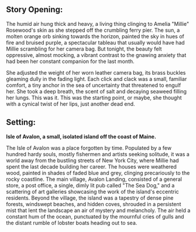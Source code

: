 ## Story Opening:

The humid air hung thick and heavy, a living thing clinging to Amelia "Millie" Rosewood's skin as she stepped off the crumbling ferry pier. The sun, a molten orange orb sinking towards the horizon, painted the sky in hues of fire and bruised purple, a spectacular tableau that usually would have had Millie scrambling for her camera bag. But tonight, the beauty felt oppressive, almost mocking, a vibrant contrast to the gnawing anxiety that had been her constant companion for the last month.

She adjusted the weight of her worn leather camera bag, its brass buckles gleaming dully in the fading light. Each click and clack was a small, familiar comfort, a tiny anchor in the sea of uncertainty that threatened to engulf her. She took a deep breath, the scent of salt and decaying seaweed filling her lungs. This was it. This was the starting point, or maybe, she thought with a cynical twist of her lips, just another dead end.

## Setting:

**Isle of Avalon, a small, isolated island off the coast of Maine.**

The Isle of Avalon was a place forgotten by time. Populated by a few hundred hardy souls, mostly fishermen and artists seeking solitude, it was a world away from the bustling streets of New York City, where Millie had spent the last decade building her career. The houses were weathered wood, painted in shades of faded blue and grey, clinging precariously to the rocky coastline. The main village, Avalon Landing, consisted of a general store, a post office, a single, dimly lit pub called "The Sea Dog," and a scattering of art galleries showcasing the work of the island's eccentric residents. Beyond the village, the island was a tapestry of dense pine forests, windswept beaches, and hidden coves, shrouded in a persistent mist that lent the landscape an air of mystery and melancholy. The air held a constant hum of the ocean, punctuated by the mournful cries of gulls and the distant rumble of lobster boats heading out to sea.

